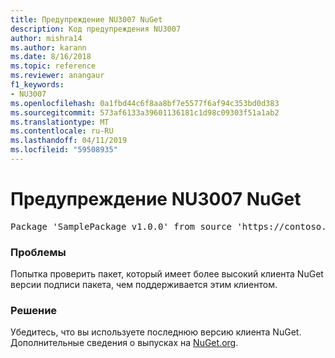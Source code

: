```yaml
---
title: Предупреждение NU3007 NuGet
description: Код предупреждения NU3007
author: mishra14
ms.author: karann
ms.date: 8/16/2018
ms.topic: reference
ms.reviewer: anangaur
f1_keywords:
- NU3007
ms.openlocfilehash: 0a1fbd44c6f8aa8bf7e5577f6af94c353bd0d383
ms.sourcegitcommit: 573af6133a39601136181c1d98c09303f51a1ab2
ms.translationtype: MT
ms.contentlocale: ru-RU
ms.lasthandoff: 04/11/2019
ms.locfileid: "59508935"
---
```

# <a name="nuget-warning-nu3007"></a>Предупреждение NU3007 NuGet

<pre>Package 'SamplePackage v1.0.0' from source 'https://contoso.com/index.json': The package signature format version is not supported. Updating your client may solve this problem.</pre>

### <a name="issue"></a>Проблемы

Попытка проверить пакет, который имеет более высокий клиента NuGet версии подписи пакета, чем поддерживается этим клиентом.


### <a name="solution"></a>Решение

Убедитесь, что вы используете последнюю версию клиента NuGet. Дополнительные сведения о выпусках на [NuGet.org](https://www.nuget.org/downloads).


